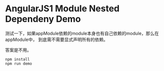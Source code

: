 AngularJS1 Module Nested Dependeny Demo
=======================================

测试一下，如果appModule依赖的module本身也有自己依赖的module，那么在appModule中，
到底需不需要显式声明所有的依赖。

答案是不用。

```
npm install
npm run demo
```
